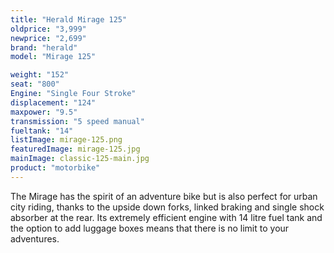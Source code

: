 ```yaml
---
title: "Herald Mirage 125"
oldprice: "3,999"
newprice: "2,699"
brand: "herald"
model: "Mirage 125"

weight: "152"
seat: "800"
Engine: "Single Four Stroke"
displacement: "124"
maxpower: "9.5"
transmission: "5 speed manual"
fueltank: "14"
listImage: mirage-125.png
featuredImage: mirage-125.jpg
mainImage: classic-125-main.jpg
product: "motorbike"
---
```


The Mirage has the spirit of an adventure bike but is also perfect for urban city riding, thanks to the upside down forks, linked braking and single shock absorber at the rear. Its extremely efficient engine with 14 litre fuel tank and the option to add luggage boxes means that there is no limit to your adventures.